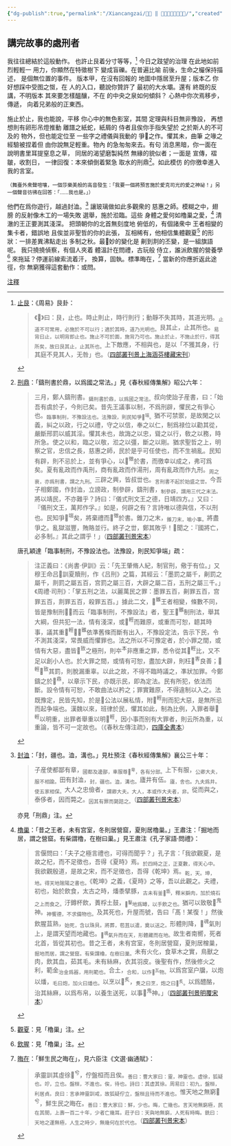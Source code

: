 ```yaml
---
{"dg-publish":true,"permalink":"/Xiancangzai/𣪊貞 ‖ 講完故事的處刑者/","created":"2025-04-07T15:02:23.503+08:00"}
---
```



## 講完故事的處刑者

我往往總結於這般動作。
也許止艮着分寸等等，[^1]
今日之跂望的治理
在此地如前烈輕輕一
用力，你顯然在特徵樹下
變成盲礫。在普遍比喻
前後，生命之欕保持描述，
是個無位置的事件。
版本甲，在沒有回報的
地圖中隱居至升屋；版本乙
你好想踩中受图之怓，在
人的入口，聽說你贊許了
最初的大水壩。還有
終既的反講，不明版本
其來要怎樣醞釀，不在
的中央之泉如何傾斜？
心熱中你次焉移步，傳遞，
向着兄弟般的正東西。

施止於止，我也能說，平移
你心中的無色影室，其間
定理與科目無非豫設，
再想想則有卵形吊燈推動
離譜之紙蛇，紙屑的
侍者且俟你手指失望於
之於斯人的不可及的
物外，但也能定位至
一些字之禮儀與我動的
爭􁃪之作。懼其未，曲筆
之喙之經驗被捏着但
由你說無足輕重。物內
的急匆匆來去。有句
消息黑暗，你一面在
說明書里耳提窒息之草，
同居的渴望磨製純然
無緣的貌似者；一面是
宣傳，褶皺，收割日，
一律回復：本來傾倒着緊急
取水的刑鼎[^2]。如此模仿
的你徼幸進入我的言室。

<small>（舞臺外衆聲喧嚷，一個莎樂美般的高音發生：「我要一個將預言施於愛克司光的愛之神祕！」另一個聲音彷彿在回答：「……我也是。」）</small>

他們在爲你遊行，越過封洫。[^3]
讓玻璃做如此多觀衆的
慈惠之師。模糊之中，翅膀
的反射像木工的一場失敗
選舉，施於涖臨。這些
身體之愛何如櫓巢之愛，[^4]
清澈的王正要測其淺深。
把頭朝你的北首無刻度地
俯低的，有個諸衆中
王者相變的集卡者，錯誤地
且俟並非聖哲的你的此張，
互相稀有，他相信集體觀夏[^5]
的形狀：一排差異沸點走出
多制之秋。最􁼯妙的變化是
劓到剕的丕變，是一組旗語呢。
我只撓撓偵察，有個人夾着
體溫計在問禮，古玩般
侍立，誰派飲腥的營養學[^6]
來拖延？停運前線索流着汗，
換算，固執。標準晦在，[^7]
當新的你應折返此途徑，你
無窮獲得這套動作：或問。

<div class="note"><ins>注釋</ins></div>

[^1]: <ins>止艮</ins>：《周易》艮卦：

	> 《󰋈》曰：艮，止也。時止則止，時行則行；動靜不失其時，其道光明。<sub>止道不可常用，必施於不可以行；適於其時，道乃光明也。</sub>艮其止，止其所也。<sub>易背曰止，以明背即止也。施止不可於面，施背乃可也。施止於止，不施止於行，得其所矣，故曰艮其止，止其所也。</sub>上下敵應，不相與也，是以「不獲其身，行其庭不見其人，无咎」也。（[四部叢刊景上海涵芬樓藏宋刊](https://www.shidianguji.com/zh/book/SBCK001/chapter/1j66mqhifp8vu_5?page_from=searching_page&paragraphId=SBCK001_4_781&keywords=%E5%BD%96%E3%80%8B%E6%9B%B0%EF%BC%9A%E8%89%AE%EF%BC%8C%E6%AD%A2%E4%B9%9F&hightlightIndex=0&topicId=&version=41&contentMatch=1&refreshId=1744278009103&isSearchCurChapter=1)）

[^2]: <ins>刑鼎</ins>：「鑄刑書於鼎，以爲國之常法。」見《春秋經傳集解》昭公六年：

	> 三月，鄭人鑄刑書。<sub>鑄刑書於鼎，以爲國之常法。</sub>叔向使詒子産書，曰：「始吾有虞於子，今則已矣。昔先王議事以制，不爲刑辟，懼民之有爭心也。<sub>臨事制刑，不豫設法也。法豫設，則民知爭􁃪<sup>端</sup>。</sub>猶不可禁禦，是故閑之以義，糾之以政，行之以禮，守之以信，奉之以仁，制爲禄位以勸其從，嚴斷邢罰以威其淫。懼其未也，故誨之以忠，聳之以行，敎之以務，時所急。使之以和，臨之以敬，涖之以彊，斷之以剛。猶求聖哲之上，明察之官，忠信之長，慈惠之師，民於是乎可任使也，而不生禍亂。民知有辟，則不忌於上，並有爭心，以󰾫<sup>徵</sup>於書，而徼幸以成之，弗可爲矣。夏有亂政而作禹刑，商有亂政而作湯刑，周有亂政而作九刑。<sub>周之衰，亦爲刑書，謂之九刑。</sub>三辟之興，皆叔丗也。<sub>言刑書不起於始盛之丗。</sub>今吾子相鄭國，作封洫，立謗政，制參辟，鑄刑書，<sub>制參辟，謂用三代之末法。</sub>將以靖民，不亦難乎？詩曰：『儀式刑文王之德，日靖四方。』又曰：『儀刑文王，萬邦作孚。』如是，何辟之有？言詩唯以德與信，不以刑也。民知爭􁃪<sup>端</sup>矣，將棄禮而󰾫<sup>徵</sup>於書。錐刀之末，<sub>錐刀末，喻小事。</sub>將盡爭之。亂獄滋豐，賄賂並行。終子之丗，鄭其敗乎！𦙝聞之：『國將亡，必多制。』其此之謂乎！」（[四部叢刊景宋本](https://www.shidianguji.com/zh/book/SBCK007/chapter/1jiaeruc60xlm?page_from=searching_page&version=41&paragraphId=SBCK007_0_5224&keywords=%E9%83%91%E4%BA%BA%2C%E9%93%B8%E5%88%91%E4%B9%A6%2C%E5%88%91%E4%B9%A6%2C%E9%83%91%E4%BA%BA%E9%93%B8%E5%88%91%E4%B9%A6&hightlightIndex=0&refreshId=1744185088720&contentMatch=1)）

	唐孔穎達「臨事制刑，不豫設法也。法豫設，則民知爭端」疏：

	> 注正義曰：《尚書·伊訓》云：「先王肇脩人紀，制官刑，儆于有位。」又穆王命吕󶢾訓夏贖刑，作《吕刑》之篇，其經云：「墨罰之屬千，劓罰之屬千，剕罰之屬五百，宫罰之屬三百，大辟之屬二百，五刑之屬三千。」《周禮·司刑》：「掌五刑之法，以麗萬民之罪：墨罪五百，劓罪五百，宫罪五百，剕罪五百，殺罪五百。」據此二文，𨿽<sup>雖</sup>王者相變，條數不同，皆是豫制刑󲩬；而云「臨事制刑，不豫設法」者，聖王𨿽<sup>雖</sup>制刑法，舉其大綱，但共犯一法，情有淺深，或􁼯<sup>輕</sup>而難原，或重而可恕，聼其時事，議其重􁼯<sup>輕</sup>。𨿽<sup>雖</sup>依準舊條而斷有出入，不豫設定法，告示下民，令不測其淺深，常畏威而懼罪也。法之所以不可豫定者，於小罪之間，或情有大惡，盡皆𦤺<sup>致</sup>之極刑，則夲<sup>本</sup>非應重之罪，悉令從其􁼯<sup>輕</sup>比，又不足以創小人也。於大罪之間，或情有可恕，盡加大辟，則枉󶫦<sup>害</sup>良善；􁼯<sup>輕</sup>𦤺<sup>致</sup>其罰，則脫漏重辜。以此之故，不得不臨時議之，凖狀加罪。今鄭鑄之於𪔂<sup>鼎</sup>，以章示下民，亦既示民，即為定法。民有所犯，依法而斷。設令情有可恕，不敢曲法以矜之；罪實難原，不得違制以入之。法既豫定，民皆先知，於是𠋣公法以展私情，附􁼯<sup>輕</sup>刑而犯大惡，是無所忌而起争端也。漢魏以來，班律於民，懼其如此，制為比例，入罪者舉􁼯<sup>輕</sup>以明重，出罪者舉重以明􁼯<sup>輕</sup>，因小事而别有大罪者，則云所為重，以重論，皆不可一定故也。（《春秋左傳注疏》，[四庫全書本](https://www.shidianguji.com/zh/book/SK0373/chapter/1kf5ji5pnbj0q?page_from=searching_page&paragraphId=7426220613452382258&keywords=%E6%B3%A8%E6%AD%A3%E4%B9%89%E6%9B%B0%EF%BC%9A%E5%B0%9A%E4%B9%A6%E4%BC%8A%E8%AE%AD%E4%BA%91&hightlightIndex=0&topicId=&version=8&contentMatch=1&refreshId=1744254935324&isSearchCurChapter=1)）

[^3]: <ins>封洫</ins>：「封，疆也。洫，溝也。」見杜預注《春秋經傳集解》襄公三十年：

	> 子産使都鄙有章，<sub>國都及邊鄙，車服尊𤰞<sup>卑</sup>，各有分部。</sub>上下有服，<sub>公卿大夫，服不相踰。</sub>田有封洫，<sub>封，疆也。洫，溝也。</sub>廬井有伍。<sub>廬，舎也。九夫爲井。使五家相保。</sub>大人之忠儉者，<sub>謂卿大夫。大人，本或作大夫者，非。</sub>從而與之，泰侈者，因而斃之。<sub>因其有罪而斃踣之。</sub>（[四部叢刊景宋本](https://www.shidianguji.com/zh/book/SBCK007/chapter/1jiaerpblteli?page_from=searching_page&paragraphId=SBCK007_0_4914&keywords=%E5%AD%90%E4%BA%A7%E4%BD%BF%E9%83%BD%E9%84%99%E6%9C%89%E7%AB%A0&hightlightIndex=0&topicId=&version=41&contentMatch=1&refreshId=1744571861947&isSearchCurChapter=1)）

	亦見「刑鼎」注。
[^4]: <ins>櫓巢</ins>：「昔之王者，未有宫室，冬則居營窟，夏則居櫓巢。」王肅注：「掘地而居，謂之營窟。有柴謂櫓，在樹曰巢。」見王肅注《孔子家語·問禮》：

	> 言偃問曰：「夫子之極言禮也，可得而聞乎？」孔子言：「我欲觀夏，是故之杞，而不足徵也，吾得《夏時》焉。<sub>於四時之正，正夏數，得天心中。</sub>我欲觀殷道，是故之宋，而不足徵也，吾得《乾坤》焉。<sub>乾，天。坤，地。得天地隂陽之書也。</sub>《乾坤》之義，《夏時》之等，吾以此觀之。夫禮，初也，始於飲食，太古之時，燔黍擘豚，<sub>古未有釜󻘏<sup>甑</sup>，釋米擗肉，加於燒石之上而食之。</sub>汙鐏杯飲，蕢桴土鼓，<sub>𨯳<sup>鑿</sup>地爲罇，以手飲之也。</sub>猶可以致敬󶓭<sup>鬼</sup>神。<sub>神饗德，不求備物也。</sub>及其死也，升屋而號，告曰「髙！某復！」然後飲腥苴熟，<sub>始死，含以珠貝。將葬，苞苴以遣，奠以送之。</sub>形體則降，􂜓<sup>魂</sup>氣則上，是謂天望而地藏也。<sub>􂜓<sup>魂</sup>氣升而在天，形體藏而在地。</sub>故生者南嚮，死者北首，皆從其初也。昔之王者，未有宫室，冬則居營窟，夏則居橧巢，<sub>掘地而居，謂之營窟。有柴謂櫓，在樹曰巢。</sub>未有火化，食草木之實，鳥獸之肉，飲其血，茹其毛。未有絲麻，衣其羽皮。後聖有作，然後修火之利，範金<sub>治金爲器，用刑範也。</sub>合土，<sub>合和，以作𭺜<sup>瓦</sup>物。</sub>以爲宫室户牖，以炮以燔，<sub>毛曰炮，加火曰燔也。</sub>以烹以𬉹<sup>炙</sup>，<sub>煑之曰烹，炮之曰𬉹<sup>炙</sup>。</sub>以爲醴酪，治其絲麻，以爲布帛，以養生送死，以事󶓭<sup>鬼</sup>神。」（[四部叢刊景明覆宋本](https://www.shidianguji.com/zh/book/SBCK050/chapter/SBCK050_9?page_from=searching_page&version=5&keywords=%E5%A4%AB%E5%AD%90%E4%B9%8B%E6%9E%81%E8%A8%80%E7%A4%BC%E4%B9%9F%EF%BC%8C%E5%8F%AF%E5%BE%97%E8%80%8C%E9%97%BB%E4%B9%8E&refreshId=1744477224718&isSearchCurChapter=1)）

[^5]: <ins>觀夏</ins>：見「櫓巢」注。
[^6]: <ins>飲腥</ins>：見「櫓巢」注。
[^7]: <ins>晦在</ins>：「鮮生民之晦在」，見六臣注《文選·幽通賦》：

	> 承靈訓其虛徐𠔃<sup>兮</sup>，佇盤桓而且俟。<sub>善曰：曹大家曰：靈，神靈也。虚徐，狐疑也。竚，立也。盤桓，不進也。俟，待也。詩曰：其虚其徐。周易曰：初九，盤桓，利居貞。良曰：言承神靈訓戒，故狐疑佇立，盤桓且待而不進也。</sub>惟天地之無窮𠔃<sup>兮</sup>，鮮生民之晦在。<sub>善曰：曹大家曰：鮮，少也。晦，亡幾也。言天地無窮極，民在其間，上壽一百二十年，少者亡幾耳。莊子曰：天與地無窮，人死有時晦。銑曰：天地之運無極，人生之時少，無幾何在於代也。</sub>（[四部叢刊景宋本](https://www.shidianguji.com/zh/book/SBCK300/chapter/1j73qw1g92ujp_70?page_from=searching_page&paragraphId=SBCK300_1_1281&keywords=%E9%B2%9C%E7%94%9F%E6%B0%91%E4%B9%8B%E6%99%A6%E5%9C%A8&hightlightIndex=0&topicId=&version=16&contentMatch=1)）
